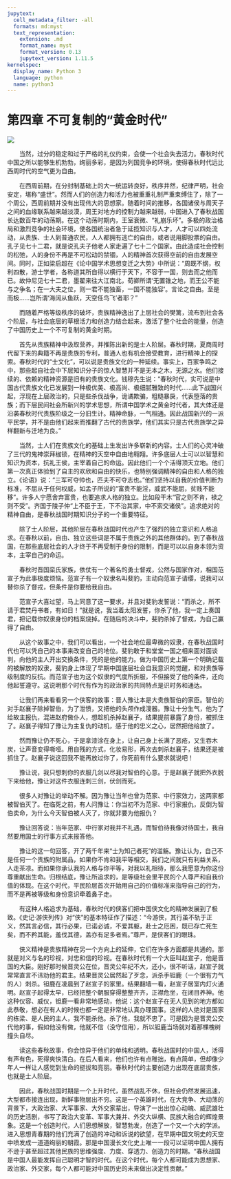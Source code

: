 ```yaml
---
jupytext:
  cell_metadata_filter: -all
  formats: md:myst
  text_representation:
    extension: .md
    format_name: myst
    format_version: 0.13
    jupytext_version: 1.11.5
kernelspec:
  display_name: Python 3
  language: python
  name: python3
---
```

# 第四章 不可复制的“黄金时代” 
![](image/cover.jpg)

　　当然，过分的稳定和过于严格的礼仪约束，会使一个社会失去活力。春秋时代中国之所以能够生机勃勃，绚丽多彩，是因为列国竞争的环境，使得春秋时代远比西周时代的空气更为自由。

　　在西周前期，在分封制基础上的大一统运转良好，秩序井然，纪律严明，社会安定，堪称“盛世”。然而人们的创造力和活力也被重重礼制严重束缚住了，除了一个周公，西周前期并没有出现伟大的思想家。随着时间的推移，各国诸侯与周天子之间的血缘联系越来越淡漠，周王对地方的控制力越来越弱，中国进入了春秋战国长达数百年的动荡期。在这个动荡时期内，王室衰微、“礼崩乐坏”。多极的政治格局和激烈竞争的社会环境，使各国统治者急于延揽知识与人才，人才可以四处流动，从贵族、士人到普通农民，人人都拥有逃亡的自由，或者说用脚投票的自由。孔子见七十二君，就是说孔夫子他老人家走遍了七十二个国家。由此造成社会控制的松弛，人的身份不再是不可松动的禁锢，人的精神首次获得空前的自由发展空间。同时，正如梁启超在《论中国学术思想变迁之大势》中所说：“周既不纲，权利四散，游士学者，各称道其所自得以横行于天下，不容于一国，则去而之他而已。故仲尼见七十二君，墨翟来往大江南北，荀卿所谓‘无置锥之地，而王公不能与之争名；在一大夫之位，则一君不能独畜，一国不能独容’。言论之自由。至是而极……岂所谓‘海阔从鱼跃，天空任鸟飞’者耶？”

　　而随着严格等级秩序的破坏，贵族精神逸出了上层社会的樊篱，流布到社会各个阶层，与社会底层的草根活力和创造力结合起来，激活了整个社会的能量，创造了中国历史上一个不可复制的黄金时期。

　　首先从贵族精神中汲取营养，并推陈出新的是士人阶层。春秋时期，夏商周时代留下来的典籍不再是贵族的专利，普通人也有机会接受教育，进行精神上的探索。春秋时代的“士文化”，可以说是贵族文化的一种延续。事实上，百家争鸣之中，那些起自社会中下层知识分子的惊人智慧并不是无本之木，无源之水。他们接续的、依赖的精神资源是旧有的贵族文化。钱穆先生说：“春秋时代，实可说是中国古代贵族文化已发展到一种极优美、极高尚、极细腻雅致的时代……此下战国兴起，浮现在上层政治的，只是些杀伐战争，诡谲欺骗，粗糙暴戾，代表堕落的贵族；而下层民间社会所新兴的学术思想，所谓中国学术之黄金时代者，其大体还是沿袭春秋时代贵族阶级之一分旧生计。精神命脉，一气相通。因此战国新兴的一派平民学，并不是由他们起来而推翻了古代的贵族学，他们其实只是古代贵族学之异样翻新与迁地为良。”

　　当然，士人们在贵族文化的基础上生发出许多崭新的内容。士人们的心灵冲破了三代的鬼神崇拜枷锁，在精神的天空中自由地翱翔。许多底层人士可以以智慧和知识为资本，抗礼王侯，主宰着自己的命运。因此他们一个个活得顶天立地。他们第一次真正体验到了自主的欢欣和自由的快乐，也特别强调精神的自由和人格的独立。《论语》说：“三军可夺帅也，匹夫不可夺志也。”他们坚持以自我的价值判断为标准，不屈从于任何权威，如孟子所说的“富贵不能淫，威武不能屈，贫贱不能移”。许多人宁愿舍弃富贵，也要追求人格的独立。比如段干木“官之则不肯，禄之则不受”。齐国于陵子仲“上不臣于王，下不治其家，中不索交诸侯”。追求绝对的精神自由，是春秋战国时期知识分子的一个重要特征。

　　除了士人阶层，其他阶层在春秋战国时代也产生了强烈的独立意识和人格追求。在春秋以前，自由、独立这些词是不属于贵族之外的其他群体的。到了春秋战国，在那些底层社会的人才终于不再受制于身份的限制，而是可以以自身本领为资本，主宰自己的命运。

　　春秋时晋国栾氏家族，依仗有一个著名的勇士督戎，公然与国家作对，相国范宣子为此事极度烦恼。范宣子有一个奴隶名叫斐豹，主动向范宣子请缨，说我可以替你杀了督戎，但条件是你要给我自由。

　　范宣子大喜过望，马上同意了这一要求，并且对斐豹发誓说：“而杀之，所不请于君焚丹书者，有如日！”就是说，我当着太阳发誓，你杀了他，我一定上奏国君，把记载你奴隶身份的档案烧掉。在随后的决斗中，斐豹杀掉了督戎，为自己赢得了自由。

　　从这个故事之中，我们可以看出，一个社会地位最卑微的奴隶，在春秋战国时代也可以凭自己的本事来改变自己的地位。斐豹敢于和堂堂一国之相来面对面谈判，向他的主人开出交换条件，凭的是他的能力。做为中国历史上第一个明确记载的被解放的奴隶，斐豹身上体现了早期中国底层社会自我意识的觉醒，和对贵族等级制度的反抗。而范宣子也为这个奴隶的气度所折服，不但接受了他的条件，还向他起誓遵守。这说明那个时代有作为的政治家的共同特点是识时务和通达。

　　让我们再来看看另一个侠客的故事：晋人豫让本是大贵族智伯的家臣。智伯的对手赵襄子除掉智伯，为了泄愤，又把他的头颅作成溲器。豫让十分生气，他为了给故主报仇，混进赵府做仆人，想趁机杀掉赵襄子，结果提前暴露了身份，被抓住了。赵襄子得知了豫让为主复仇的动机，感于他的忠义之心，居然把他给放了。

　　然而豫让仍不死心，于是拿漆涂在身上，让自己身上长满了恶疮，又生吞木炭，让声音变得嘶哑。用自残的方式，化妆易形，再次去刺杀赵襄子，结果还是被抓住了。赵襄子说这回我不能再放过你了，你死前有什么要求就说吧！

　　豫让说，我只想刺你的衣服几剑以尽我对智伯的心意。于是赵襄子就把外衣脱下来给他，豫让对这件衣服连刺三剑，伏剑而死。

　　很多人对豫让的举动不解。因为豫让当年也曾为范家、中行家效力，这两家都被智伯灭了。在临死之前，有人问豫让：你当初不为范家、中行家报仇，反倒为智伯卖命，为什么今天智伯被人灭了，你就非要为他报仇？

　　豫让回答说：当年范家、中行家对我并不礼遇，而智伯待我像对待国士，我自然要用国士的行事方式来报答他。

　　豫让的这一句回答，开了两千年来“士为知己者死”的滥觞。豫让认为，自己不是任何一个贵族的附属品，如果你不肯和我平等相交，我们之间就只有利益关系，人走茶凉。而如果你承认我的人格与你平等，对我以礼相待，那么我愿意为你这份尊重献出生命。归根结底，豫让所追求的，是等级社会里平民的个人尊严和自我价值的体现。在这个时代，平民阶层首次开始用自己的价值标准来指导自己的行为，而不是再被等级和身份意识牵着鼻子走。

　　有这种人格追求为基础，春秋时代的侠客们把中国侠文化的精神发展到了极致。《史记·游侠列传》对“侠”的基本特征作了描述：“今游侠，其行虽不轨于正义，然其言必信，其行必果，已诺必诚，不爱其躯，赴士之厄困，既已存亡死生矣，而不矜其能，羞伐其德，盖亦有足多者焉。”尊严，是侠客们的眼珠。

　　侠义精神是贵族精神在另一个方向上的延伸，它们在许多方面都是共通的。那就是对义与名的珍视，对忠和信的珍视。在春秋时代有一个大臣叫赵宣子，他是晋国的大臣。刚好那时候晋灵公在位，晋灵公年纪不大，还小，很不听话，赵宣子就常常直言不讳劝他的君主。结果晋灵公居然起了歹念，派杀手钽鹿（一个很有力气的人）刺杀。钽鹿在凌晨到了赵宣子的家里。结果翻墙一看，赵宣子居室内灯火通明。赵宣子起得太早，已经把整个朝服穿得整整齐齐，正襟危坐，在闭目养神。他这种仪容、威仪，钽鹿一看非常地感动，他说：这个赵宣子在无人见到的地方都如此恭敬，想必在有人的时候也都一定是非常地认真办理国事。这样的人绝对是国家的栋梁、是人民的主人，我不能杀他。杀了他，我就不忠了。可是因为是晋灵公交代他的事，假如他没有做，他就不信（没守信用），所以钽鹿当场就对着那棵槐树撞头自尽。

　　读这些春秋故事，你会惊异于他们的单纯和透明。春秋战国时的中国人，活得有声有色，死得爽快清白。在后人看来，他们也许有点稚拙，有点简单，但却像少年人一样让人感觉到生命的挺拔和亮丽。春秋时代的主要创造力出现在底层贵族，也就是士人阶层。

　　因此，春秋战国时期是一个上升时代，虽然战乱不休，但社会仍然发展迅速，大型都市接连出现，新鲜事物层出不穷。这是一个英雄时代，在大竞争、大动荡的背景下，大政治家、大军事家、大外交家辈出，导演了一出出惊心动魄、威武雄壮的历史活剧，书写了政治大变革、军事大兼并、外交大纵横、民族大融合的辉煌景象。这是一个创造时代，人们思想解放，智慧勃发，创造了一个又一个大的学派。进入思想青春期的他们充满了创造的冲动和诉说的欲望，在早期中国文明史的天空中喷发成一道道绚丽的朝霞。那是中国漫长文化史上唯一一段可以证明中国人拥有不逊于甚至超过其他民族的思维强度、力度、穿透力、创造力的时期。“春秋战国是中国人最能发挥自己聪明才智的时代。在这个时代，每个人都可能成为思想家、政治家、外交家，每个人都可能对中国历史的未来做出决定性贡献。”

